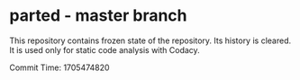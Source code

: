 # parted - master branch

This repository contains frozen state of the repository.
Its history is cleared. It is used only for static code
analysis with Codacy.

Commit Time: 1705474820